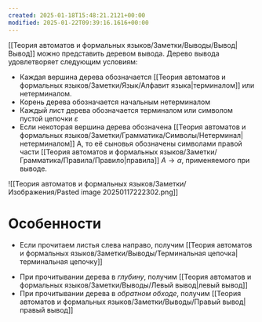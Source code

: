 ```yaml
---
created: 2025-01-18T15:48:21.2121+00:00
modified: 2025-01-22T09:39:16.1616+00:00
---
```

[[Теория автоматов и формальных языков/Заметки/Выводы/Вывод|Вывод]] можно представить деревом вывода. Дерево вывода удовлетворяет следующим условиям:
- Каждая вершина дерева обозначается [[Теория автоматов и формальных языков/Заметки/Язык/Алфавит языка|терминалом]] или нетерминалом.
- Корень дерева обозначается начальным нетерминалом
- Каждый лист дерева обозначается терминалом или символом пустой цепочки $\varepsilon$
- Если некоторая вершина дерева обозначена [[Теория автоматов и формальных языков/Заметки/Грамматика/Символы/Нетерминал|нетерминалом]] A, то её сыновья обозначены символами правой части [[Теория автоматов и формальных языков/Заметки/Грамматика/Правила/Правило|правила]] $A \rightarrow \alpha$, применяемого при выводе.

![[Теория автоматов и формальных языков/Заметки/Изображения/Pasted image 20250117222302.png]]

# Особенности
* Если прочитаем листья слева направо, получим [[Теория автоматов и формальных языков/Заметки/Выводы/Терминальная цепочка|терминальная цепочку]]
- При прочитывании дерева в *глубину*, получим [[Теория автоматов и формальных языков/Заметки/Выводы/Левый вывод|левый вывод]]
- При прочитывании дерева в *обратном обходе*, получим [[Теория автоматов и формальных языков/Заметки/Выводы/Правый вывод|правый вывод]]